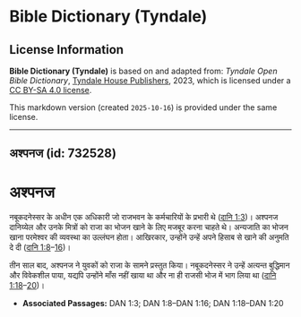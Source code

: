 # Bible Dictionary (Tyndale)

## License Information

**Bible Dictionary (Tyndale)** is based on and adapted from: _Tyndale Open Bible Dictionary_, [Tyndale House Publishers](https://tyndaleopenresources.com/), 2023, which is licensed under a [CC BY-SA 4.0 license](https://creativecommons.org/licenses/by-sa/4.0/legalcode.en).

This markdown version (created `2025-10-16`) is provided under the same license.



--------------------------------

## अश्पनज (id: 732528)

अश्पनज
======

नबूकदनेस्सर के अधीन एक अधिकारी जो राजभवन के कर्मचारियों के प्रभारी थे ([दानि 1:3](https://ref.ly/Dan1:3))। अश्पनज दानिय्येल और उनके मित्रों को राजा का भोजन खाने के लिए मजबूर करना चाहते थे। अन्यजाति का भोजन खाना परमेश्वर की व्यवस्था का उल्लंघन होता। आखिरकार, उन्होंने उन्हें अपने हिसाब से खाने की अनुमति दे दी ([दानि 1:8](https://ref.ly/Dan1:8-Dan1:16)–[16](https://ref.ly/Dan1:8-Dan1:16))।

तीन साल बाद, अश्पनज ने युवकों को राजा के सामने प्रस्तुत किया। नबूकदनेस्सर ने उन्हें अत्यन्त बुद्धिमान और विवेकशील पाया, यद्यपि उन्होंने माँस नहीं खाया था और ना ही राजसी भोज में भाग लिया था ([दानि 1:18](https://ref.ly/Dan1:18-Dan1:20)–[20](https://ref.ly/Dan1:18-Dan1:20))।

* **Associated Passages:** DAN 1:3; DAN 1:8–DAN 1:16; DAN 1:18–DAN 1:20

